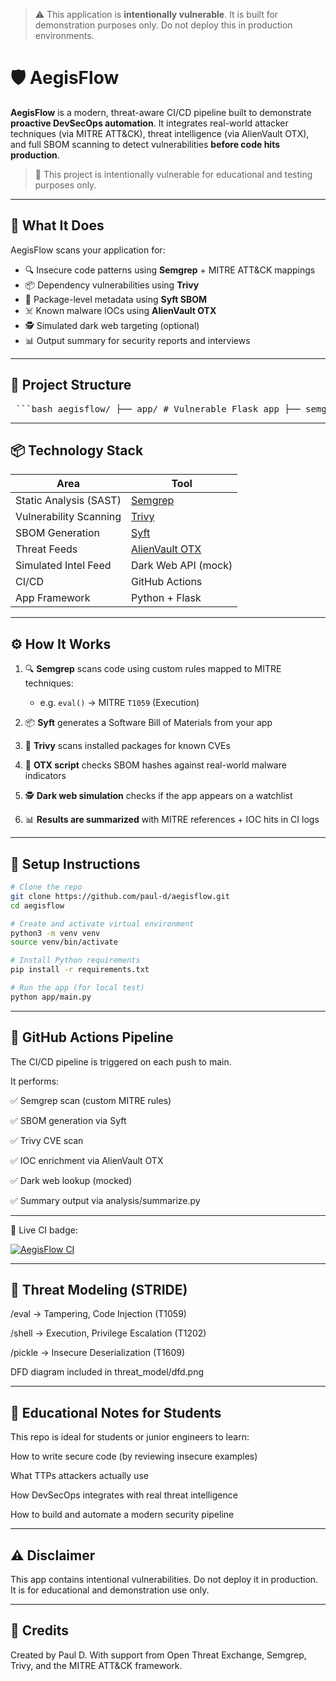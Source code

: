 > ⚠️ This application is **intentionally vulnerable**. It is built for demonstration purposes only. Do not deploy this in production environments.

# 🛡️ AegisFlow

**AegisFlow** is a modern, threat-aware CI/CD pipeline built to demonstrate **proactive DevSecOps automation**. It integrates real-world attacker techniques (via MITRE ATT&CK), threat intelligence (via AlienVault OTX), and full SBOM scanning to detect vulnerabilities **before code hits production**.

> 🧪 This project is intentionally vulnerable for educational and testing purposes only.

---

## 🚀 What It Does

AegisFlow scans your application for:

- 🔍 Insecure code patterns using **Semgrep** + MITRE ATT&CK mappings
- 📦 Dependency vulnerabilities using **Trivy**
- 🧾 Package-level metadata using **Syft SBOM**
- ☠️ Known malware IOCs using **AlienVault OTX**
- 🕵️ Simulated dark web targeting (optional)
- 📊 Output summary for security reports and interviews

---

## 📁 Project Structure

<pre> ```bash aegisflow/ ├── app/ # Vulnerable Flask app ├── semgrep-rules/ # Custom MITRE-tagged Semgrep rules ├── .github/ │ └── workflows/ │ └── ci.yml # GitHub Actions CI configuration ├── sbom/ # SBOM output via Syft ├── scripts/ # OTX and dark web scan scripts ├── reports/ # Security scan outputs (Semgrep, Trivy, OTX) ├── analysis/ # Python result summarizer script ├── threat_model/ # STRIDE threat analysis and DFD diagram ├── requirements.txt # Frozen Python dependencies └── README.md # Project documentation ``` </pre>



---

## 📦 Technology Stack

| Area | Tool |
|------|------|
| Static Analysis (SAST) | [Semgrep](https://semgrep.dev) |
| Vulnerability Scanning | [Trivy](https://aquasecurity.github.io/trivy/) |
| SBOM Generation | [Syft](https://github.com/anchore/syft) |
| Threat Feeds | [AlienVault OTX](https://otx.alienvault.com) |
| Simulated Intel Feed | Dark Web API (mock) |
| CI/CD | GitHub Actions |
| App Framework | Python + Flask |

---

## ⚙️ How It Works

1. 🔍 **Semgrep** scans code using custom rules mapped to MITRE techniques:
   - e.g. `eval()` → MITRE `T1059` (Execution)

2. 📦 **Syft** generates a Software Bill of Materials from your app

3. 🧨 **Trivy** scans installed packages for known CVEs

4. 🚨 **OTX script** checks SBOM hashes against real-world malware indicators

5. 🕵️ **Dark web simulation** checks if the app appears on a watchlist

6. 📊 **Results are summarized** with MITRE references + IOC hits in CI logs

---

## 🔧 Setup Instructions

```bash
# Clone the repo
git clone https://github.com/paul-d/aegisflow.git
cd aegisflow

# Create and activate virtual environment
python3 -m venv venv
source venv/bin/activate

# Install Python requirements
pip install -r requirements.txt

# Run the app (for local test)
python app/main.py
```
--- 

## 🔁 GitHub Actions Pipeline
The CI/CD pipeline is triggered on each push to main.

It performs:

✅ Semgrep scan (custom MITRE rules)

✅ SBOM generation via Syft

✅ Trivy CVE scan

✅ IOC enrichment via AlienVault OTX

✅ Dark web lookup (mocked)

✅ Summary output via analysis/summarize.py

---

📌 Live CI badge:

[![AegisFlow CI](https://github.com/Paulinhx/aegisflow/actions/workflows/ci.yml/badge.svg)](https://github.com/Paulinhx/aegisflow/actions/workflows/ci.yml)

---

## 🧠 Threat Modeling (STRIDE)
/eval → Tampering, Code Injection (T1059)

/shell → Execution, Privilege Escalation (T1202)

/pickle → Insecure Deserialization (T1609)

DFD diagram included in threat_model/dfd.png

---

## 📘 Educational Notes for Students
This repo is ideal for students or junior engineers to learn:

How to write secure code (by reviewing insecure examples)

What TTPs attackers actually use

How DevSecOps integrates with real threat intelligence

How to build and automate a modern security pipeline

---

## ⚠️ Disclaimer
This app contains intentional vulnerabilities. Do not deploy it in production. It is for educational and demonstration use only.

---

## 🙌 Credits
Created by Paul D.
With support from Open Threat Exchange, Semgrep, Trivy, and the MITRE ATT&CK framework.

